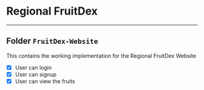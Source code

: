 # Regional FruitDex

-----

## Folder `FruitDex-Website`

This contains the working implementation for the Regional FruitDex Website
- [x] User can login
- [x] User can signup
- [x] User can view the fruits 
